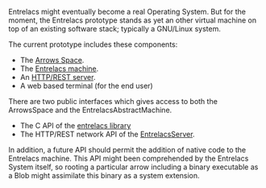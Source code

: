 Entrelacs might eventually become a real Operating System. But for the moment, the Entrelacs prototype stands as yet an other virtual machine on top of an existing software stack; typically a GNU/Linux system.

The current prototype includes these components:
  * The [Arrows Space](ArrowsSpace.md).
  * The [Entrelacs machine](EntrelacsAbstractMachine.md).
  * An [HTTP/REST server](EntrelacsServer.md).
  * A web based terminal (for the end user)

There are two public interfaces which gives access to both the ArrowsSpace and the EntrelacsAbstractMachine.
  * The C API of the [entrelacs library](EntrelacsLibrary.md)
  * The HTTP/REST network API of the [EntrelacsServer](EntrelacsServer.md).

In addition, a future API should permit the addition of native code to the Entrelacs machine. This API might been comprehended by the Entrelacs System itself, so rooting a particular arrow including a binary executable as a Blob might assimilate this binary as a system extension.